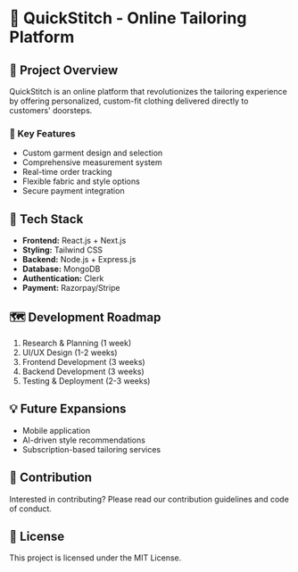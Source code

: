 # 🧵 QuickStitch - Online Tailoring Platform

## 📝 Project Overview
QuickStitch is an online platform that revolutionizes the tailoring experience by offering personalized, custom-fit clothing delivered directly to customers' doorsteps.

### 🎯 Key Features
- Custom garment design and selection
- Comprehensive measurement system
- Real-time order tracking
- Flexible fabric and style options
- Secure payment integration

## 🚀 Tech Stack
- **Frontend:** React.js + Next.js
- **Styling:** Tailwind CSS
- **Backend:** Node.js + Express.js
- **Database:** MongoDB
- **Authentication:** Clerk
- **Payment:** Razorpay/Stripe

## 🗺️ Development Roadmap
1. Research & Planning (1 week)
2. UI/UX Design (1-2 weeks)
3. Frontend Development (3 weeks)
4. Backend Development (3 weeks)
5. Testing & Deployment (2-3 weeks)

## 💡 Future Expansions
- Mobile application
- AI-driven style recommendations
- Subscription-based tailoring services

## 🤝 Contribution
Interested in contributing? Please read our contribution guidelines and code of conduct.

## 📄 License
This project is licensed under the MIT License.
